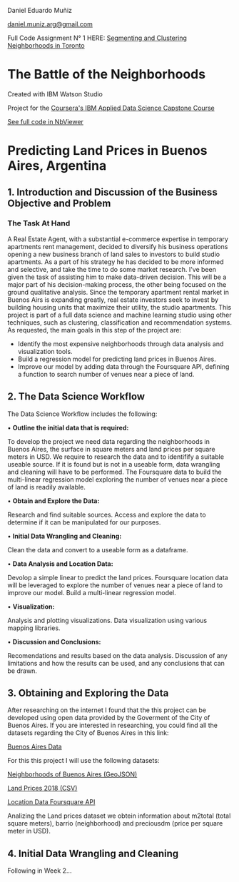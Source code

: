 Daniel Eduardo Muñiz

daniel.muniz.arg@gmail.com

Full Code Assignment N° 1 HERE: <a href="https://github.com/danielemarg/Coursera_Capstone/blob/master/Segmenting%20and%20Clustering%20Neighborhoods%20in%20Toronto.ipynb">Segmenting and Clustering Neighborhoods in Toronto</a>

# **The Battle of the Neighborhoods**
Created with IBM Watson Studio

Project for the <a href="https://www.coursera.org/professional-certificates/ibm-data-science">Coursera's IBM Applied Data Science Capstone Course</a>

<a href="https://nbviewer.jupyter.org/github/danielemarg/Coursera_Capstone/blob/master/Predicting%20land%20prices%20in%20BsAs%2C%20Argentina.ipynb">See full code in NbViewer</a>

# Predicting Land Prices in Buenos Aires, Argentina

## 1. Introduction and Discussion of the Business Objective and Problem

### The Task At Hand
A Real Estate Agent, with a substantial e-commerce expertise in temporary apartments rent management, decided to diversify his business operations opening a new business branch of land sales to investors to build studio apartments. As a part of his strategy he has decided to be more informed and selective, and take the time to do some market research.
I've been given the task of assisting him to make data-driven decision. This will be a major part of his decision-making process, the other being focused on the ground qualitative analysis.
Since the temporary apartment rental market in Buenos Airs is expanding greatly, real estate investors seek to invest by building housing units that maximize their utility, the studio apartments. 
This project is part of a full data science and machine learning studio using other techniques, such as clustering, classification and recommendation systems. 
As requested, the main goals in this step of the project are: 
-	Identify the most expensive neighborhoods through data analysis and visualization tools.
-	Build a regression model for predicting land prices in Buenos Aires.
-	Improve our model by adding data through the Foursquare API, defining a function to search number of venues near a piece of land. 

## 2. The Data Science Workflow

The Data Science Workflow includes the following:

•	**Outline the initial data that is required:**

To develop the project we need data regarding the neighborhoods in Buenos Aires, the surface in square meters and land prices per square meters in USD. We require to research the data and to identifify a suitable useable source. If it is found but is not in a useable form, data wrangling and cleaning will have to be performed.
The  Foursquare data to build the multi-linear regression model exploring the number of venues near a piece of land is readily available. 

•	**Obtain and Explore the Data:**

Research and find suitable sources.
Access and explore the data to determine if it can be manipulated for our purposes.

•	**Initial Data Wrangling and Cleaning:**

Clean the data and convert to a useable form as a dataframe.

•	**Data Analysis and Location Data:**

Devolop a simple linear to predict the land prices.
Foursquare location data will be leveraged to explore the number of venues near a piece of land to improve our model. Build a multi-linear regression model.

•	**Visualization:**

Analysis and plotting visualizations.
Data visualization using various mapping libraries.

•	**Discussion and Conclusions:**

Recomendations and results based on the data analysis.
Discussion of any limitations and how the results can be used, and any conclusions that can be drawn.

## 3. Obtaining and Exploring the Data

After researching on the internet I found that the this project can be developed using open data provided by the Goverment of the City of Buenos Aires. 
If you are interested in researching, you could find all the datasets regarding the City of Buenos Aires in this link:

<a href="https://data.buenosaires.gob.ar/dataset">Buenos Aires Data</a>

For this this project I will use the following datasets:

<a href="https://data.buenosaires.gob.ar/dataset/barrios">Neighborhoods of Buenos Aires (GeoJSON)</a>

<a href="http://cdn.buenosaires.gob.ar/datosabiertos/datasets/terrenos-valor-de-oferta/precio-de-terrenos-2018.csv">Land Prices 2018 (CSV)</a>

<a href="https://developer.foursquare.com/docs/">Location Data Foursquare API</a>

Analizing the Land prices dataset we obtein information about m2total (total square meters), barrio (neighborhood) and preciousdm (price per square meter in USD).

## 4. Initial Data Wrangling and Cleaning

Following in Week 2...
